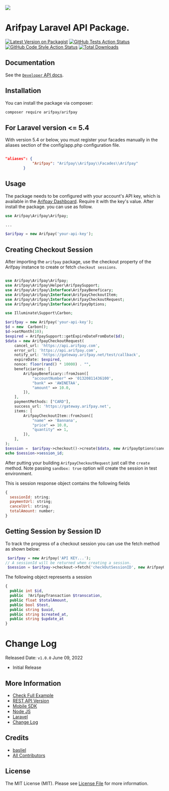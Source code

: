 
[<img src="https://arifpay.net/brand/ArifPay-Logo-(Full-Color).png" />](https://arifpay.net)

# Arifpay Laravel API Package.

[![Latest Version on Packagist](https://img.shields.io/packagist/v/arifpay/arifpay.svg?style=flat-square)](https://packagist.org/packages/arifpay/arifpay)
[![GitHub Tests Action Status](https://img.shields.io/github/workflow/status/arifpay/arifpay/run-tests?label=tests)](https://github.com/arifpay/arifpay/actions?query=workflow%3Arun-tests+branch%3Amain)
[![GitHub Code Style Action Status](https://img.shields.io/github/workflow/status/arifpay/arifpay/Check%20&%20fix%20styling?label=code%20style)](https://github.com/arifpay/arifpay/actions?query=workflow%3A"Check+%26+fix+styling"+branch%3Amain)
[![Total Downloads](https://img.shields.io/packagist/dt/arifpay/arifpay.svg?style=flat-square)](https://packagist.org/packages/arifpay/arifpay)

## Documentation

See the [`Developer` API docs](https://developer.arifpay.net/).


## Installation

You can install the package via composer:

```bash
composer require arifpay/arifpay
```

## For Laravel version <= 5.4

With version 5.4 or below, you must register your facades manually in the aliases section of the config/app.php configuration file.


```json config/app.php

"aliases": {
            "Arifpay": "Arifpay\\Arifpay\\Facades\\Arifpay"
        }
```

## Usage

The package needs to be configured with your account's API key, which is
available in the [Arifpay Dashboard](https://dashboard.arifpay.net/app/api). Require it with the key's
value. After install the package. you can use as follow.

```php
use Arifpay\Arifpay\Arifpay;

...

$arifpay = new Arifpay('your-api-key');

```


## Creating Checkout Session

After importing the `arifpay` package, use the checkout property of the Arifpay instance to create or fetch `checkout sessions`.


```php

use Arifpay\Arifpay\Arifpay;
use Arifpay\Arifpay\Helper\ArifpaySupport;
use Arifpay\Arifpay\Interface\ArifpayBeneficary;
use Arifpay\Arifpay\Interface\ArifpayCheckoutItem;
use Arifpay\Arifpay\Interface\ArifpayCheckoutRequest;
use Arifpay\Arifpay\Interface\ArifpayOptions;

use Illuminate\Support\Carbon;

$arifpay = new Arifpay('your-api-key');
$d = new  Carbon();
$d->setMonth(10);
$expired = ArifpaySupport::getExpireDateFromDate($d);
$data = new ArifpayCheckoutRequest(
    cancel_url: 'https://api.arifpay.com',
    error_url: 'https://api.arifpay.com',
    notify_url: 'https://gateway.arifpay.net/test/callback',
    expireDate: $expired,
    nonce: floor(rand() * 10000) . "",
    beneficiaries: [
        ArifpayBeneficary::fromJson([
            "accountNumber" => '01320811436100',
            "bank" => 'AWINETAA',
            "amount" => 10.0,
        ]),
    ],
    paymentMethods: ["CARD"],
    success_url: 'https://gateway.arifpay.net',
    items: [
        ArifpayCheckoutItem::fromJson([
            "name" => 'Bannana',
            "price" => 10.0,
            "quantity" => 1,
        ]),
    ],
);
$session =  $arifpay->checkout()->create($data, new ArifpayOptions(sandbox: true));
echo $session->session_id;

```

After putting your building  `ArifpayCheckoutRequest` just call the `create` method. Note passing `sandbox: true` option will create the session in test environment.

This is session response object contains the following fields

```js
{
  sessionId: string;
  paymentUrl: string;
  cancelUrl: string;
  totalAmount: number;
}
```

## Getting Session by Session ID

To track the progress of a checkout session you can use the fetch method as shown below:

```php
 $arifpay = new Arifpay('API KEY...');
// A sessionId will be returned when creating a session.
 $session = $arifpay->checkout->fetch('checkOutSessionID', new ArifpayOptions(sandbox: true));
```

The following object represents a session

```php
{
  public int $id, 
  public  ?ArifpayTransaction $transcation, 
  public float $totalAmount, 
  public bool $test,  
  public string $uuid, 
  public string $created_at, 
  public string $update_at
}
```

# Change Log

Released Date: `v1.0.0` June 09, 2022

- Initial Release



## More Information

- [Check Full Example](https://github.com/Arifpay-net/Laravel-sample)
- [REST API Version](https://developer.arifpay.net/docs/checkout/overview)
- [Mobile SDK](https://developer.arifpay.net/docs/clientSDK/overview)
- [Node JS](https://developer.arifpay.net/docs/nodejs/overview)
- [Laravel](https://developer.arifpay.net/docs/laravel/overview)
- [Change Log](https://developer.arifpay.net/docs/laravel/changelog)

## Credits

- [basliel](https://github.com/ba5liel)
- [All Contributors](../../contributors)

## License

The MIT License (MIT). Please see [License File](LICENSE.md) for more information.
